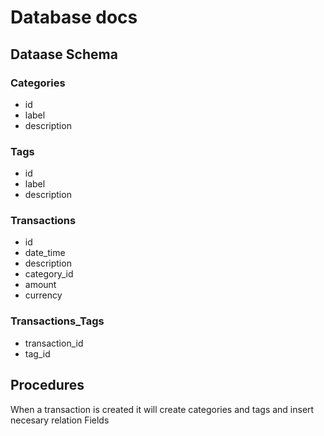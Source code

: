 # Database docs

## Dataase Schema
### Categories
- id
- label
- description

### Tags
- id
- label
- description

### Transactions
- id
- date_time
- description
- category_id
- amount
- currency

### Transactions_Tags
- transaction_id
- tag_id

## Procedures
When a transaction is created it will create categories and tags and
insert necesary relation Fields


